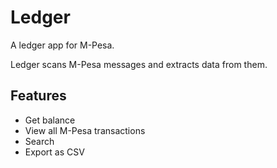 # Ledger

A ledger app for M-Pesa.

Ledger scans M-Pesa messages and extracts data from them.

## Features

- Get balance
- View all M-Pesa transactions
- Search
- Export as CSV